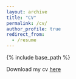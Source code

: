 ```yaml
---
layout: archive
title: "CV"
permalink: /cv/
author_profile: true
redirect_from:
  - /resume
---
```


{% include base_path %}

Download my cv [here](/files/2025-09-CV.pdf)